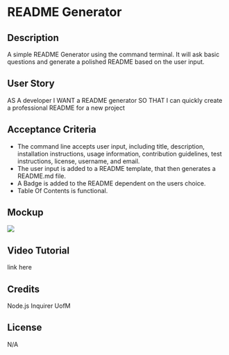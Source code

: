 # README Generator

## Description
A simple README Generator using the command terminal. It will ask basic questions and generate a polished README based on the user input.

## User Story

AS A developer
I WANT a README generator
SO THAT I can quickly create a professional README for a new project

## Acceptance Criteria

* The command line accepts user input, including title, description, installation instructions, usage information, contribution guidelines, test instructions, license, username, and email.
* The user input is added to a README template, that then generates a README.md file.
* A Badge is added to the README dependent on the users choice.
* Table Of Contents is functional.

## Mockup
<img src="screenshot.png">

## Video Tutorial
link here

## Credits
Node.js
Inquirer
UofM

## License

N/A